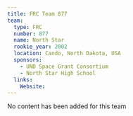```yaml
---
title: FRC Team 877
team:
  type: FRC
  number: 877
  name: North Star
  rookie_year: 2002
  location: Cando, North Dakota, USA
  sponsors:
    - UND Space Grant Consortium
    - North Star High School
  links:
    Website: 
---
```

No content has been added for this team